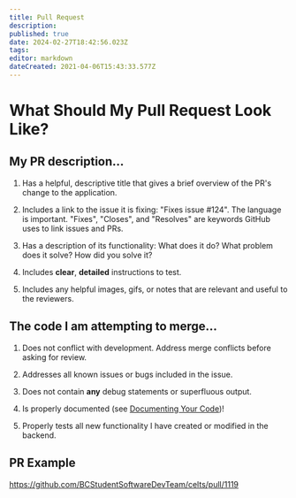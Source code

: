 ```yaml
---
title: Pull Request
description: 
published: true
date: 2024-02-27T18:42:56.023Z
tags: 
editor: markdown
dateCreated: 2021-04-06T15:43:33.577Z
---
```


# What Should My Pull Request Look Like?

## My PR description...
1. Has a helpful, descriptive title that gives a brief overview of the PR's change to the application. 

2. Includes a link to the issue it is fixing: "Fixes issue #124". The language is important. "Fixes", "Closes", and "Resolves" are keywords GitHub uses to link issues and PRs.

3. Has a description of its functionality: What does it do? What problem does it solve? How did you solve it?

4. Includes **clear**, **detailed** instructions to test.

5. Includes any helpful images, gifs, or notes that are relevant and useful to the reviewers.

## The code I am attempting to merge...
1. Does not conflict with development. Address merge conflicts before asking for review.

2. Addresses all known issues or bugs included in the issue.

3. Does not contain **any** debug statements or superfluous output.

4. Is properly documented (see [Documenting Your Code](/ssdt-program/documenting-your-code))!

5. Properly tests all new functionality I have created or modified in the backend.

## PR Example

https://github.com/BCStudentSoftwareDevTeam/celts/pull/1119